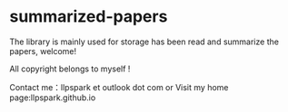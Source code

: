 # summarized-papers

The library is mainly used for storage has been read and summarize the papers, welcome!

All copyright belongs to myself !


Contact me：llpspark et outlook dot com or Visit my home page:llpspark.github.io

